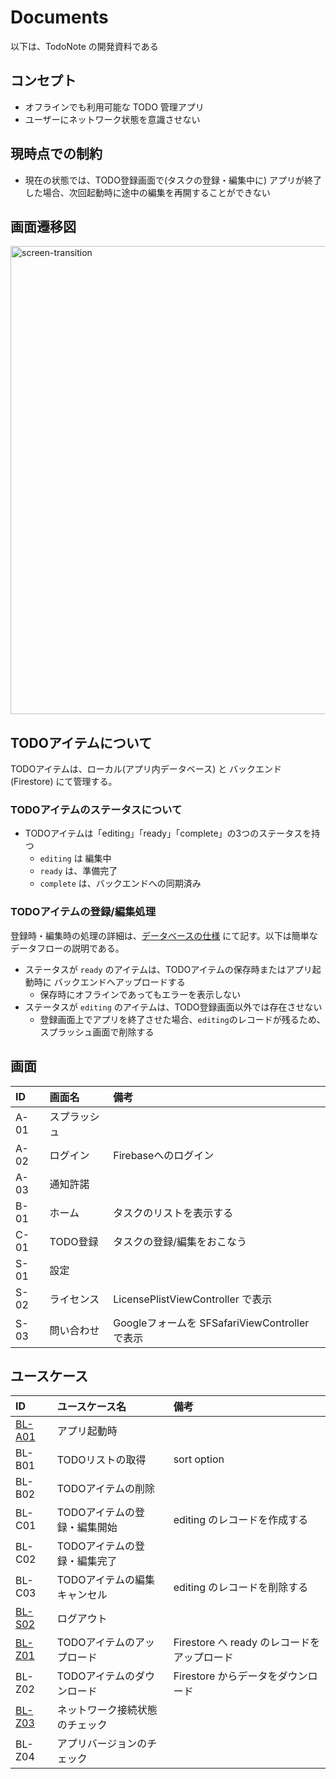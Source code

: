 # Documents

以下は、TodoNote の開発資料である

## コンセプト

* オフラインでも利用可能な TODO 管理アプリ
* ユーザーにネットワーク状態を意識させない

## 現時点での制約

* 現在の状態では、TODO登録画面で(タスクの登録・編集中に) アプリが終了した場合、次回起動時に途中の編集を再開することができない

## 画面遷移図

<img width="749" alt="screen-transition" src="https://github.com/CH3COOH/todonote-ios/assets/137952/dbdc0ac1-96f2-4873-ade5-7f9c9cbc7da1">

## TODOアイテムについて

TODOアイテムは、ローカル(アプリ内データベース) と バックエンド (Firestore) にて管理する。

### TODOアイテムのステータスについて

* TODOアイテムは「editing」「ready」「complete」の3つのステータスを持つ
    * `editing` は 編集中
    * `ready` は、準備完了
    * `complete` は、バックエンドへの同期済み

### TODOアイテムの登録/編集処理

登録時・編集時の処理の詳細は、[データベースの仕様](./Database.md) にて記す。以下は簡単なデータフローの説明である。

* ステータスが `ready` のアイテムは、TODOアイテムの保存時またはアプリ起動時に バックエンドへアップロードする
    * 保存時にオフラインであってもエラーを表示しない
* ステータスが `editing` のアイテムは、TODO登録画面以外では存在させない
    * 登録画面上でアプリを終了させた場合、`editing`のレコードが残るため、スプラッシュ画面で削除する

## 画面

| ID   | 画面名 | 備考 |
|:-----|:-----|:-----|
| A-01  | スプラッシュ | |
| A-02  | ログイン  | Firebaseへのログイン |
| A-03  | 通知許諾  | |
| B-01  | ホーム    | タスクのリストを表示する |
| C-01  | TODO登録  | タスクの登録/編集をおこなう |
| S-01  | 設定  | |
| S-02  | ライセンス  | LicensePlistViewController で表示 |
| S-03  | 問い合わせ  | Googleフォームを SFSafariViewController で表示 |

## ユースケース

| ID   | ユースケース名 | 備考 |
|:-----|:-----|:-----|
| [BL-A01](./BL/BL-A01.md)  | アプリ起動時  | |
| BL-B01  | TODOリストの取得  | sort option |
| BL-B02  | TODOアイテムの削除 | |
| BL-C01  | TODOアイテムの登録・編集開始  | editing のレコードを作成する |
| BL-C02  | TODOアイテムの登録・編集完了  | |
| BL-C03  | TODOアイテムの編集キャンセル  | editing のレコードを削除する |
| [BL-S02](./BL/BL-S02.md)  | ログアウト  | |
| [BL-Z01](./BL/BL-Z01.md)  | TODOアイテムのアップロード | Firestore へ ready のレコードをアップロード |
| BL-Z02 | TODOアイテムのダウンロード | Firestore からデータをダウンロード |
| [BL-Z03](./BL/BL-Z02.md) | ネットワーク接続状態のチェック |  |
| BL-Z04 | アプリバージョンのチェック |  |
